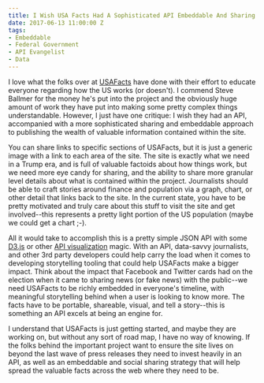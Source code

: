 ```yaml
---
title: I Wish USA Facts Had A Sophisticated API Embeddable And Sharing Strategy
date: 2017-06-13 11:00:00 Z
tags:
- Embeddable
- Federal Government
- API Evangelist
- Data
---
```


I love what the folks over at [USAFacts](https://usafacts.org/) have done with their effort to educate everyone regarding how the US works (or doesn't). I commend Steve Ballmer for the money he's put into the project and the obviously huge amount of work they have put into making some pretty complex things understandable. However, I just have one critique: I wish they had an API, accompanied with a more sophisticated sharing and embeddable approach to publishing the wealth of valuable information contained within the site.

You can share links to specific sections of USAFacts, but it is just a generic image with a link to each area of the site. The site is exactly what we need in a Trump era, and is full of valuable factoids about how things work, but we need more eye candy for sharing, and the ability to share more granular level details about what is contained within the project. Journalists should be able to craft stories around finance and population via a graph, chart, or other detail that links back to the site. In the current state, you have to be pretty motivated and truly care about this stuff to visit the site and get involved--this represents a pretty light portion of the US population (maybe we could get a chart ;-).

All it would take to accomplish this is a pretty simple JSON API with some [D3.js](https://d3js.org/) or other [API visualization](http://visualization.apievangelist.com/) magic. With an API, data-savvy journalists, and other 3rd party developers could help carry the load when it comes to developing storytelling tooling that could help USAFacts make a bigger impact. Think about the impact that Facebook and Twitter cards had on the election when it came to sharing news (or fake news) with the public--we need USAFacts to be richly embedded in everyone's timeline, with meaningful storytelling behind when a user is looking to know more. The facts have to be portable, shareable, visual, and tell a story--this is something an API excels at being an engine for.

I understand that USAFacts is just getting started, and maybe they are working on, but without any sort of road map, I have no way of knowing. If the folks behind the important project want to ensure the site lives on beyond the last wave of press releases they need to invest heavily in an API, as well as an embeddable and social sharing strategy that will help spread the valuable facts across the web where they need to be.